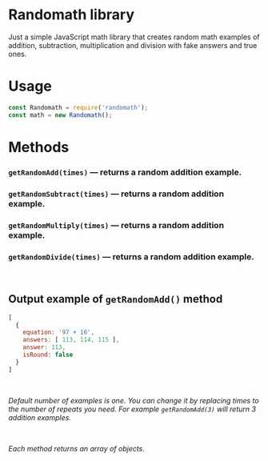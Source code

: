 # Randomath library
Just a simple JavaScript math library that creates random math examples of addition, subtraction, multiplication and division with fake answers and true ones.

# Usage
```javascript
const Randomath = require('randomath');
const math = new Randomath();
```

# Methods
### `getRandomAdd(times)` — returns a random addition example.
### `getRandomSubtract(times)` — returns a random addition example.
### `getRandomMultiply(times)` — returns a random addition example.
### `getRandomDivide(times)` — returns a random addition example.

&nbsp;

## Output example of `getRandomAdd()` method
```javascript
[
  {
    equation: '97 + 16',
    answers: [ 113, 114, 115 ],
    answer: 113,
    isRound: false
  }
]
```

&nbsp;

_Default number of examples is one. You can change it by replacing times to the number of repeats you need._
_For example `getRandomAdd(3)` will return 3 addition examples._

&nbsp;

_Each method returns an array of objects._